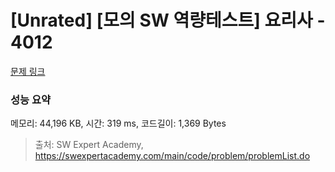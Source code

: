 # [Unrated] [모의 SW 역량테스트] 요리사 - 4012 

[문제 링크](https://swexpertacademy.com/main/code/problem/problemDetail.do?contestProbId=AWIeUtVakTMDFAVH) 

### 성능 요약

메모리: 44,196 KB, 시간: 319 ms, 코드길이: 1,369 Bytes



> 출처: SW Expert Academy, https://swexpertacademy.com/main/code/problem/problemList.do